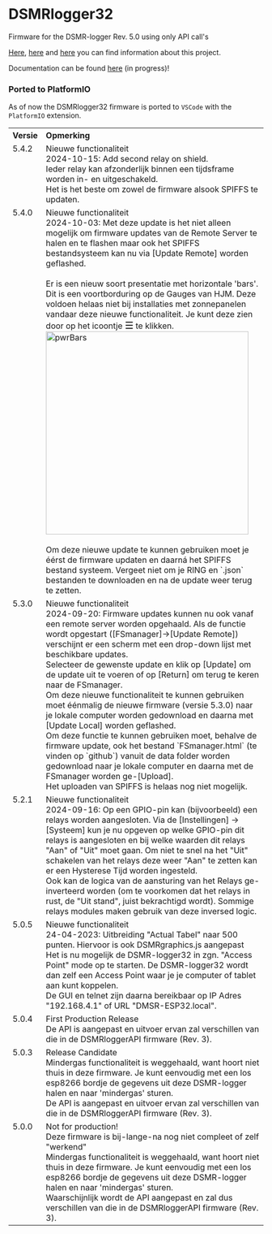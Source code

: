 # DSMRlogger32
Firmware for the DSMR-logger Rev. 5.0 using only API call's

[Here](https://willem.aandewiel.nl/index.php/2022/11/15/crisis-what-crisis/),
    [here](https://willem.aandewiel.nl/index.php/2019/04/09/dsmr-logger-v4-slimme-meter-uitlezer/) and
    [here](https://willem.aandewiel.nl/index.php/2020/02/28/restapis-zijn-hip-nieuwe-firmware-voor-de-dsmr-logger/)
          you can find information about this project.

Documentation can be found [here](https://mrwheel-docs.gitbook.io/dsmrlogger32/) (in progress)!

### Ported to PlatformIO
As of now the DSMRlogger32 firmware is ported to `VSCode` with the `PlatformIO` extension.
<p>

<table>
  <tr><th>Versie</th><th align="Left">Opmerking</th></tr>
  <tr>
    <td valign="top">5.4.2</td>
    <td>Nieuwe functionaliteit
        <br>2024-10-15: Add second relay on shield.<br>
        Ieder relay kan afzonderlijk binnen een tijdsframe worden in- en uitgeschakeld.<br>
        Het is het beste om zowel de firmware alsook SPIFFS te updaten.
    </td>
  </tr>
  <tr>
    <td valign="top">5.4.0</td>
    <td>Nieuwe functionaliteit
        <br>2024-10-03: Met deze update is het niet alleen mogelijk om firmware updates
        van de Remote Server te halen en te flashen maar ook het SPIFFS bestandsysteem
        kan nu via [Update Remote] worden geflashed.<br><br>
        Er is een nieuw soort presentatie met horizontale 'bars'. Dit is een voortborduring
        op de Gauges van HJM. Deze voldoen helaas niet bij installaties met zonnepanelen
        vandaar deze nieuwe functionaliteit. Je kunt deze zien door op het icoontje
        <big>&#9776</big> te klikken.<br>
        <img src="https://github.com/user-attachments/assets/771a1c53-b6a2-42fd-8ff1-f9a5da964dea" alt="pwrBars" width="400">
        <br><br>
        Om deze nieuwe update te kunnen gebruiken moet je éérst de firmware updaten en
        daarná het SPIFFS bestand systeem. Vergeet niet om je RING en `.json` bestanden
        te downloaden en na de update weer terug te zetten.
    </td>
  </tr>
  <tr>
    <td valign="top">5.3.0</td>
    <td>Nieuwe functionaliteit
        <br>2024-09-20: Firmware updates kunnen nu ook vanaf een remote server worden
        opgehaald. Als de functie wordt opgestart ([FSmanager]->[Update Remote])
        verschijnt er een scherm met een drop-down lijst met beschikbare updates.<br>
        Selecteer de gewenste update en klik op [Update] om de update uit te voeren
        of op [Return] om terug te keren naar de FSmanager.<br>
        Om deze nieuwe functionaliteit te kunnen gebruiken moet éénmalig de nieuwe
        firmware (versie 5.3.0) naar je lokale computer worden gedownload en daarna
        met [Update Local] worden geflashed.<br>
        Om deze functie te kunnen gebruiken moet, behalve de firmware update, ook
        het bestand `FSmanager.html` (te vinden op `github`) vanuit de data folder 
        worden gedownload naar je lokale computer en daarna met de FSmanager worden
         ge-[Upload].<br>
        Het uploaden van SPIFFS is helaas nog niet mogelijk.
    </td>
  </tr>
  <tr>
    <td valign="top">5.2.1</td>
    <td>Nieuwe functionaliteit
        <br>2024-09-16: Op een GPIO-pin kan (bijvoorbeeld) een relays worden aangesloten.
        Via de [Instellingen] -> [Systeem] kun je nu opgeven op welke GPIO-pin
        dit relays is aangesloten en bij welke waarden dit relays "Aan" of "Uit" moet 
        gaan. Om niet te snel na het "Uit" schakelen van het relays deze weer "Aan" 
        te zetten kan er een Hysterese Tijd worden ingesteld.<br>
        Ook kan de logica van de aansturing van het Relays ge-inverteerd
        worden (om te voorkomen dat het relays in rust, de "Uit stand", juist
        bekrachtigd wordt). Sommige relays modules maken gebruik van deze 
        inversed logic.
    </td>
  </tr>
  <tr>
    <td valign="top">5.0.5</td>
    <td>Nieuwe functionaliteit
        <br>24-04-2023: Uitbreiding "Actual Tabel" naar 500 punten.
        Hiervoor is ook DSMRgraphics.js aangepast
        <br>Het is nu mogelijk de DSMR-logger32 in zgn. "Access Point"
        mode op te starten. De DSMR-logger32 wordt dan zelf een Access
        Point waar je je computer of tablet aan kunt koppelen.
        <br>De GUI en telnet zijn daarna bereikbaar op IP Adres "192.168.4.1" of
        URL "DMSR-ESP32.local".
    </td>
  </tr>
  <tr>
    <td valign="top">5.0.4</td>
    <td>First Production Release
        <br>De API is aangepast en uitvoer ervan zal verschillen van die in de 
        DSMRloggerAPI firmware (Rev. 3).
    </td>
  </tr>
  <tr>
    <td valign="top">5.0.3</td>
    <td>Release Candidate
        <br>Mindergas functionaliteit is weggehaald, want hoort niet thuis in deze firmware.
        Je kunt eenvoudig met een los esp8266 bordje de gegevens uit deze DSMR-logger halen en
        naar 'mindergas' sturen.
        <br>De API is aangepast en uitvoer ervan zal verschillen van die in de 
        DSMRloggerAPI firmware (Rev. 3).
    </td>
  </tr>
  <tr>
    <td valign="top">5.0.0</td>
    <td>Not for production!
        <br>Deze firmware is bij-lange-na nog niet compleet of zelf "werkend"
        <br>Mindergas functionaliteit is weggehaald, want hoort niet thuis in deze firmware.
        Je kunt eenvoudig met een los esp8266 bordje de gegevens uit deze DSMR-logger halen en
        naar 'mindergas' sturen.
        <br>Waarschijnlijk wordt de API aangepast en zal dus verschillen van die in de 
        DSMRloggerAPI firmware (Rev. 3).
    </td>
  </tr>
</table>
